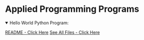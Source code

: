# Applied Programming Programs
<details open> 
<summary>Hello World Python Program:</summary>
   
[README - Click Here](PythonHelloWorld/README.md)
[See All Files - Click Here](PythonHelloWorld)
</details>
